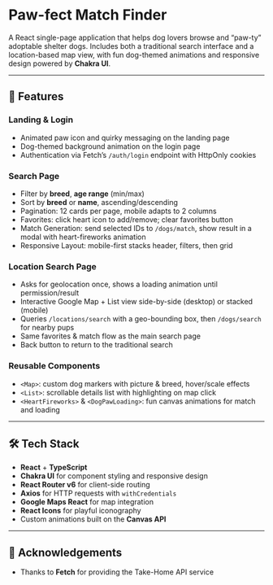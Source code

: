 # Paw-fect Match Finder

A React single-page application that helps dog lovers browse and “paw-ty” adoptable shelter dogs. Includes both a traditional search interface and a location-based map view, with fun dog-themed animations and responsive design powered by **Chakra UI**.

---

## 🚀 Features

### Landing & Login

- Animated paw icon and quirky messaging on the landing page  
- Dog-themed background animation on the login page  
- Authentication via Fetch’s `/auth/login` endpoint with HttpOnly cookies  

### Search Page

- Filter by **breed**, **age range** (min/max)  
- Sort by **breed** or **name**, ascending/descending  
- Pagination: 12 cards per page, mobile adapts to 2 columns  
- Favorites: click heart icon to add/remove; clear favorites button  
- Match Generation: send selected IDs to `/dogs/match`, show result in a modal with heart-fireworks animation  
- Responsive Layout: mobile-first stacks header, filters, then grid  

### Location Search Page

- Asks for geolocation once, shows a loading animation until permission/result  
- Interactive Google Map + List view side-by-side (desktop) or stacked (mobile)  
- Queries `/locations/search` with a geo-bounding box, then `/dogs/search` for nearby pups  
- Same favorites & match flow as the main search page  
- Back button to return to the traditional search  

### Reusable Components

- `<Map>`: custom dog markers with picture & breed, hover/scale effects  
- `<List>`: scrollable details list with highlighting on map click  
- `<HeartFireworks>` & `<DogPawLoading>`: fun canvas animations for match and loading  

---

## 🛠 Tech Stack
- **React** + **TypeScript**  
- **Chakra UI** for component styling and responsive design  
- **React Router v6** for client-side routing  
- **Axios** for HTTP requests with `withCredentials`  
- **Google Maps React** for map integration  
- **React Icons** for playful iconography  
- Custom animations built on the **Canvas API**  

---

## 🎉 Acknowledgements
- Thanks to **Fetch** for providing the Take-Home API service  
